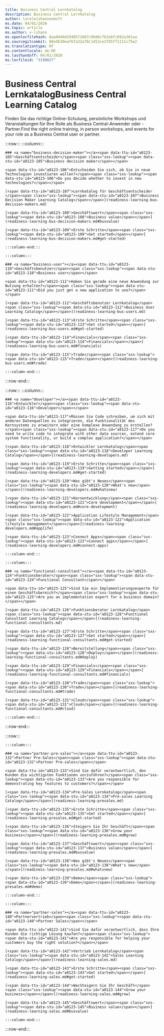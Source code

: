 ```yaml
---
title: Business Central Lernkatalog
description: Business Central Lernkatalog
author: loreleishannonmsft
ms.date: 04/01/2020
ms.topic: article
ms.author: v-lshann
ms.openlocfilehash: 0aa0446d1940571687c9b00cfb3a6fc692a361aa
ms.sourcegitcommit: 88e4b30eaf6fa32af0c1452ce2f85ff1111c75e2
ms.translationtype: HT
ms.contentlocale: de-DE
ms.lasthandoff: 04/01/2020
ms.locfileid: "3190827"
---
```

# <a name="business-central-learning-catalog"></a><span data-ttu-id="a0123-103">Business Central Lernkatalog</span><span class="sxs-lookup"><span data-stu-id="a0123-103">Business Central Learning Catalog</span></span>
<span data-ttu-id="a0123-104">Finden Sie das richtige Online-Schulung, persönliche Workshops und Veranstaltungen für Ihre Rolle als Business Central-Anwender oder -Partner.</span><span class="sxs-lookup"><span data-stu-id="a0123-104">Find the right online training, in person workshops, and events for your role as a Business Central user or partner.</span></span>

:::row:::
    :::column:::

    ### <a name="business-decision-maker"></a><span data-ttu-id="a0123-105">Geschäftsentscheider</span><span class="sxs-lookup"><span data-stu-id="a0123-105">Business decision maker</span></span>

    <span data-ttu-id="a0123-106">Entscheiden Sie sich, ob Sie in neue Technologien investieren wollen?</span><span class="sxs-lookup"><span data-stu-id="a0123-106">Do you decide whether to invest in new technologies?</span></span> 

    [<span data-ttu-id="a0123-107">Lernkatalog für Geschäftsentscheider </span><span class="sxs-lookup"><span data-stu-id="a0123-107">Business Decision Maker Learning Catalog</span></span>](readiness-learning-bus-decision-makers.md)

    [<span data-ttu-id="a0123-108">Geschäftswert</span><span class="sxs-lookup"><span data-stu-id="a0123-108">Business value</span></span>](readiness-learning-bus-decision-makers.md#busvalue)

    [<span data-ttu-id="a0123-109">Erste Schritte</span><span class="sxs-lookup"><span data-stu-id="a0123-109">Get started</span></span>](readiness-learning-bus-decision-makers.md#get-started)

    :::column-end:::

    :::column:::

    ### <a name="business-user"></a><span data-ttu-id="a0123-110">Geschäftsbenutzer</span><span class="sxs-lookup"><span data-stu-id="a0123-110">Business user</span></span>

    <span data-ttu-id="a0123-111">Haben Sie gerade eine neue Anwendung zur Nutzung erhalten?</span><span class="sxs-lookup"><span data-stu-id="a0123-111">Did you just get a new application to use?</span></span> 

    [<span data-ttu-id="a0123-112">Geschäftsbenutzer Lernkatalog</span><span class="sxs-lookup"><span data-stu-id="a0123-112">Business User Learning Catalog</span></span>](readiness-learning-bus-users.md)

    [<span data-ttu-id="a0123-113">Erste Schritte</span><span class="sxs-lookup"><span data-stu-id="a0123-113">Get started</span></span>](readiness-learning-bus-users.md#get-started)

    [<span data-ttu-id="a0123-114">Financials</span><span class="sxs-lookup"><span data-stu-id="a0123-114">Financials</span></span>](readiness-learning-bus-users.md#financials)

    [<span data-ttu-id="a0123-115">Trade</span><span class="sxs-lookup"><span data-stu-id="a0123-115">Trade</span></span>](readiness-learning-bus-users.md#trade)

    :::column-end:::

:::row-end:::

:::row:::
    :::column:::

    ### <a name="developer"></a><span data-ttu-id="a0123-116">Entwickler</span><span class="sxs-lookup"><span data-stu-id="a0123-116">Developer</span></span>

    <span data-ttu-id="a0123-117">Müssen Sie Code schreiben, um sich mit anderen Datenquellen zu integrieren, die Funktionalität des Kernsystems zu erweitern oder eine komplexe Anwendung zu erstellen?</span><span class="sxs-lookup"><span data-stu-id="a0123-117">Do you need to write code to integrate with other data sources, extend core system functionality, or build a complex application?</span></span>

    [<span data-ttu-id="a0123-118">Entwickler Lernkatalog</span><span class="sxs-lookup"><span data-stu-id="a0123-118">Developer Learning Catalog</span></span>](readiness-learning-developers.md)

    [<span data-ttu-id="a0123-119">Erste Schritte</span><span class="sxs-lookup"><span data-stu-id="a0123-119">Getting started</span></span>](readiness-learning-developers.md#get-started)

    [<span data-ttu-id="a0123-120">Was gibt's Neues</span><span class="sxs-lookup"><span data-stu-id="a0123-120">What's new</span></span>](readiness-learning-developers.md#whatsnew)

    [<span data-ttu-id="a0123-121">Kernentwicklung</span><span class="sxs-lookup"><span data-stu-id="a0123-121">Core development</span></span>](readiness-learning-developers.md#core-development)

    [<span data-ttu-id="a0123-122">Application Lifestyle Management</span><span class="sxs-lookup"><span data-stu-id="a0123-122">Application lifestyle management</span></span>](readiness-learning-developers.md#applife)

    [<span data-ttu-id="a0123-123">Connect Apps</span><span class="sxs-lookup"><span data-stu-id="a0123-123">Connect apps</span></span>](readiness-learning-developers.md#connect-apps)

    :::column-end:::

    :::column:::

    ### <a name="functional-consultant"></a><span data-ttu-id="a0123-124">Funktionsberater</span><span class="sxs-lookup"><span data-stu-id="a0123-124">Functional Consultant</span></span>
    
    <span data-ttu-id="a0123-125">Sind Sie ein Implementierungsexperte für einen Geschäftsbereich?</span><span class="sxs-lookup"><span data-stu-id="a0123-125">Are you an implementation expert for a business domain?</span></span> 

    [<span data-ttu-id="a0123-126">Funktionsberater Lernkatalog</span><span class="sxs-lookup"><span data-stu-id="a0123-126">Functional Consultant Learning Catalog</span></span>](readiness-learning-functional-consultants.md)

    [<span data-ttu-id="a0123-127">Erste Schritte</span><span class="sxs-lookup"><span data-stu-id="a0123-127">Get started</span></span>](readiness-learning-functional-consultants.md#get-started)

    [<span data-ttu-id="a0123-128">Bereitstellung</span><span class="sxs-lookup"><span data-stu-id="a0123-128">Deploy</span></span>](readiness-learning-functional-consultants.md#deploy)

    [<span data-ttu-id="a0123-129">Financials</span><span class="sxs-lookup"><span data-stu-id="a0123-129">Financials</span></span>](readiness-learning-functional-consultants.md#financials)

    [<span data-ttu-id="a0123-130">Trade</span><span class="sxs-lookup"><span data-stu-id="a0123-130">Trade</span></span>](readiness-learning-functional-consultants.md#trade)

    [<span data-ttu-id="a0123-131">Cloud</span><span class="sxs-lookup"><span data-stu-id="a0123-131">Cloud</span></span>](readiness-learning-functional-consultants.md#cloud)

    :::column-end:::

:::row-end:::

:::row:::

    :::column:::

    ### <a name="partner-pre-sales"></a><span data-ttu-id="a0123-132">Partner Pre-Sales</span><span class="sxs-lookup"><span data-stu-id="a0123-132">Partner Pre-sales</span></span>

    <span data-ttu-id="a0123-133">Sind Sie dafür verantwortlich, den Kunden die wichtigsten Funktionen vorzuführen?</span><span class="sxs-lookup"><span data-stu-id="a0123-133">Are you responsible for demonstrating key features to customers?</span></span> 

    [<span data-ttu-id="a0123-134">Pre-Sales Lernkatalog</span><span class="sxs-lookup"><span data-stu-id="a0123-134">Pre-sales Learning Catalog</span></span>](readiness-learning-presales.md)

    [<span data-ttu-id="a0123-135">Erste Schritte</span><span class="sxs-lookup"><span data-stu-id="a0123-135">Get started</span></span>](readiness-learning-presales.md#get-started)

    [<span data-ttu-id="a0123-136">Steigern Sie Ihr Geschäft</span><span class="sxs-lookup"><span data-stu-id="a0123-136">Grow your business</span></span>](readiness-learning-presales.md#grow)

    [<span data-ttu-id="a0123-137">Geschäftswert</span><span class="sxs-lookup"><span data-stu-id="a0123-137">Business value</span></span>](readiness-learning-presales.md#busvalue)

    [<span data-ttu-id="a0123-138">Was gibt's Neues</span><span class="sxs-lookup"><span data-stu-id="a0123-138">What's new</span></span>](readiness-learning-presales.md#whatsnew)

    [<span data-ttu-id="a0123-139">Demo</span><span class="sxs-lookup"><span data-stu-id="a0123-139">Demo</span></span>](readiness-learning-presales.md#demo)

    :::column-end:::

    :::column:::

    ### <a name="partner-sales"></a><span data-ttu-id="a0123-140">Partnervertrieb</span><span class="sxs-lookup"><span data-stu-id="a0123-140">Partner Sales</span></span>

    <span data-ttu-id="a0123-141">Sind Sie dafür verantwortlich, dass Ihre Kunden die richtige Lösung kaufen?</span><span class="sxs-lookup"><span data-stu-id="a0123-141">Are you responsible for helping your customers buy the right solution?</span></span> 

    [<span data-ttu-id="a0123-142">Vertrieb Lernkatalog</span><span class="sxs-lookup"><span data-stu-id="a0123-142">Sales Learning Catalog</span></span>](readiness-learning-sales.md)

    [<span data-ttu-id="a0123-143">Erste Schritte</span><span class="sxs-lookup"><span data-stu-id="a0123-143">Get started</span></span>](readiness-learning-sales.md#get-started)

    [<span data-ttu-id="a0123-144">WacSteigern Sie Ihr Geschäft</span><span class="sxs-lookup"><span data-stu-id="a0123-144">Grow your business</span></span>](readiness-learning-sales.md#grow)

    [<span data-ttu-id="a0123-145">Geschäftswert</span><span class="sxs-lookup"><span data-stu-id="a0123-145">Business value</span></span>](readiness-learning-sales.md#busvalue)

    :::column-end:::

:::row-end:::
